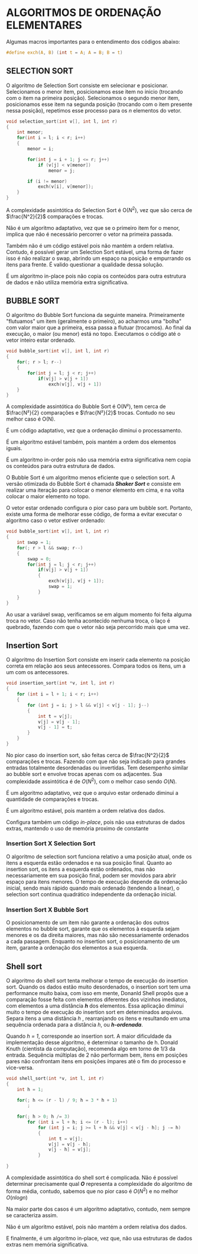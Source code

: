 # ALGORITMOS DE ORDENAÇÃO ELEMENTARES

Algumas macros importantes para o entendimento dos códigos abaixo:

~~~C
#define exch(A, B) (int t = A; A = B; B = t)

~~~



## SELECTION SORT

O algoritmo de Selection Sort consiste em selecionar e posicionar. Selecionamos o menor item, posicionamos esse item no inicio (trocando com o item na primeira posição). Selecionamos o segundo menor item, posicionamos esse item na segunda posição (trocando com o item presente nessa posição), repetimos esse processo para os *n* elementos do vetor.

~~~C
void selection_sort(int v[], int l, int r)
{
    int menor;
    for(int i = l; i < r; i++)
    {
        menor = i;

        for(int j = i + 1; j <= r; j++)
            if (v[j] < v[menor])
                menor = j;

        if (i != menor)
            exch(v[i], v[menor]);
    }
}
~~~

A complexidade assintótica do Selection Sort é O($N^2$), vez que são cerca de $\frac{N^2}{2}$ comparações e trocas.

Não é um algoritmo adaptativo, vez que se o primeiro item for o menor, implica que não é necessário percorrer o vetor na primeira passada.

Também não é um código estável pois não mantém a ordem relativa. Contudo, é possível gerar um Selection Sort estável, uma forma de fazer isso é não realizar o swap, abrindo um espaço na posição e empurrando os itens para frente. É valido questionar a qualidade dessa solução.

É um algoritmo in-place pois não copia os conteúdos para outra estrutura de dados e não utiliza memória extra significativa.

## BUBBLE SORT

O algoritmo do Bubble Sort funciona da seguinte maneira. Primeiramente "flutuamos" um item (geralmente o primeiro), ao acharmos uma "bolha" com valor maior que a primeira, essa passa a flutuar (trocamos). Ao final da execução, o maior (ou menor) está no topo. Executamos o código até o vetor inteiro estar ordenado.

~~~C
void bubble_sort(int v[], int l, int r)
{
    for(; r > l; r--)
    {
        for(int j = l; j < r; j++)
            if(v[j] > v[j + 1])
                exch(v[j], v[j + 1])
    }
}
~~~

A complexidade assintótica do Bubble Sort é O($N²$), tem cerca de $\frac{N²}{2} comparações e $\frac{N²}{2}$ trocas. Contudo no seu melhor caso é O(N).

É um código adaptativo, vez que a ordenação diminui o processamento.

É um algoritmo estável também, pois mantém a ordem dos elementos iguais.

É um algoritmo in-order pois não usa memória extra significativa nem copia os conteúdos para outra estrutura de dados.

O Bubble Sort é um algoritmo menos eficiente que o selection sort. A versão otimizada do Bubble Sort é chamada ***Shaker Sort*** e consiste em realizar uma iteração para colocar o menor elemento em cima, e na volta colocar o maior elemento no topo.

O vetor estar ordenado configura o pior caso para um bubble sort. Portanto, existe uma forma de melhorar esse código, de forma a evitar executar o algoritmo caso o vetor estiver ordenado:

~~~C
void bubble_sort(int v[], int l, int r)
{
    int swap = 1;
    for(; r > l && swap; r--)
    {
        swap = 0;
        for(int j = l; j < r; j++)
            if(v[j] > v[j + 1])
            {
                exch(v[j], v[j + 1]);
                swap = 1;
            }
    }
}
~~~

Ao usar a variável swap, verificamos se em algum momento foi feita alguma troca no vetor. Caso não tenha acontecido nenhuma troca, o laço é quebrado, fazendo com que o vetor não seja percorrido mais que uma vez. 

## Insertion Sort

O algoritmo do Insertion Sort consiste em inserir cada elemento na posição correta em relação aos seus antecessores. Compara todos os itens, um a um com os antecessores.

~~~C
void insertion_sort(int *v, int l, int r)
{
    for (int i = l + 1; i < r; i++)
    {
        for (int j = i; j > l && v[j] < v[j - 1]; j--)
        {
            int t = v[j];
            v[j] = v[j - 1];
            v[j - 1] = t;
        }
    }
}
~~~

No pior caso do insertion sort, são feitas cerca de $\frac{N^2}{2}$ comparações e trocas. Fazendo com que não seja indicado para grandes entradas totalmente desordenadas ou invertidas. Tem desempenho similar ao bubble sort e envolve trocas apenas com os adjacentes. Sua complexidade assintótica é de $O(N^2)$, com o melhor caso sendo $O(N)$.

É um algoritmo adaptativo, vez que o arquivo estar ordenado diminui a quantidade de comparações e trocas.

É um algoritmo estável, pois mantém a ordem relativa dos dados.

Configura também um código *in-place*, pois não usa estruturas de dados extras, mantendo o uso de memória proximo de constante

### Insertion Sort X Selection Sort

O algoritmo de selection sort funciona relativo a uma posição atual, onde os itens a esquerda estão ordenados e na sua posição final. Quanto ao insertion sort, os itens a esquerda estão ordenados, mas não necessariamente em sua posição final, podem ser movidos para abrir espaço para itens menores. O tempo de execução depende da ordenação inicial, sendo mais rápido quando mais ordenado (tendendo a linear), o selection sort continua quadrático independente da ordenação inicial.

### Insertion Sort X Bubble Sort

O posicionamento de um item não garante a ordenação dos outros elementos no bubble sort, garante que os elementos à esquerda sejam menores e os da direita maiores, mas não são necessariamente ordenados a cada passagem. Enquanto no insertion sort, o posicionamento de um item, garante a ordenação dos elementos a sua esquerda.


## Shell sort

O algoritmo do shell sort tenta melhorar o tempo de execução do insertion sort. Quando os dados estão muito desordenados, o insertion sort tem uma performance muito baixa, com isso em mente, Donanld Shell propôs que a comparação fosse feita com elementos diferentes dos vizinhos imediatos, com elementos a uma distância ***h*** dos elementos. Essa aplicação diminui muito o tempo de execução do insertion sort em determinados arquivos. Separa itens a uma distância *h* , rearranjando os itens e resultando em uma sequência ordenada para a distância *h*, ou ***h-ordenada***.

Quando *h = 1*, corresponde ao insertion sort. A maior dificuldade da implementação desse algoritmo, é determinar o tamanho de h. Donald Knuth (cientista da computação), recomenda algo em torno de 1/3 da entrada. Sequência múltiplas de 2 não performam bem, itens em posições pares não confrontam itens em posições ímpares até o fim do processo e vice-versa.

~~~C
void shell_sort(int *v, int l, int r)
{
    int h = 1;

    for(; h <= (r - l) / 9; h = 3 * h + 1)
        ;
    
    for(; h > 0; h /= 3)
        for (int i = l + h; i <= (r - l); i++)
            for (int j = i; j >= l + h && v[j] < v[j - h]; j -= h)
            {
                int t = v[j];
                v[j] = v[j - h];
                v[j - h] = v[j];
            }
    
}
~~~

A complexidade assintótica do shell sort é complicada. Não é possível determinar precisamente qual ***O*** representa a complexidade do algoritmo de forma média, contudo, sabemos que no pior caso é $O(N^2)$ e no melhor $O(n logn)$

Na maior parte dos casos é um algoritmo adaptativo, contudo, nem sempre se caracteriza assim.

Não é um algoritmo estável, pois não mantém a ordem relativa dos dados.

E finalmente, é um algoritmo in-place, vez que, não usa estruturas de dados extras nem memória significativa.